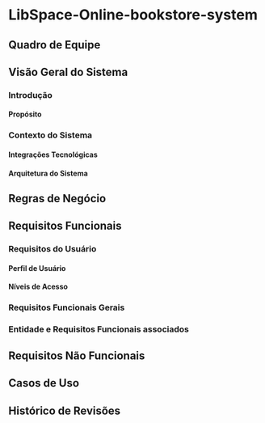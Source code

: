 # LibSpace-Online-bookstore-system

## Quadro de Equipe

## Visão Geral do Sistema 

### Introdução 

#### Propósito 

### Contexto do Sistema 

#### Integrações Tecnológicas

#### Arquitetura do Sistema

## Regras de Negócio

## Requisitos Funcionais

### Requisitos do Usuário

#### Perfil de Usuário

#### Níveis de Acesso 

### Requisitos Funcionais Gerais

### Entidade e Requisitos Funcionais associados

## Requisitos Não Funcionais

## Casos de Uso

## Histórico de Revisões
